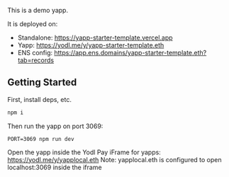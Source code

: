 This is a demo yapp. 

It is deployed on:
- Standalone: https://yapp-starter-template.vercel.app
- Yapp: https://yodl.me/y/yapp-starter-template.eth
- ENS config: https://app.ens.domains/yapp-starter-template.eth?tab=records

## Getting Started

First, install deps, etc.

```bash
npm i
```

Then run the yapp on port 3069:

```
PORT=3069 npm run dev
```

Open the yapp inside the Yodl Pay iFrame for yapps: https://yodl.me/y/yapplocal.eth
Note: yapplocal.eth is configured to open localhost:3069 inside the iframe


